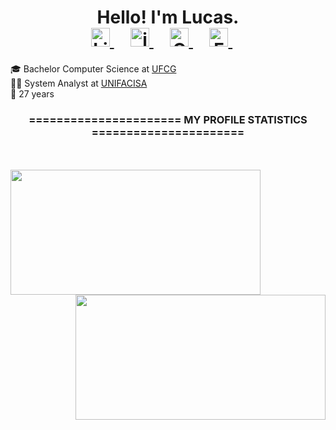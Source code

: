 <div align="center">
  <h1>
    Hello! I'm Lucas.
    <br />
    <a target="_blank" href="https://www.linkedin.com/in/lucasmarlonliramarques/">
      <img src="https://github.com/TheDudeThatCode/TheDudeThatCode/blob/master/Assets/Linkedin.svg" alt="Linkedin Logo" width="30" />
    </a>&nbsp;&nbsp;&nbsp;
    <a target="_blank" href="https://www.instagram.com/lucas.marlon/">
      <img src="https://github.com/TheDudeThatCode/TheDudeThatCode/blob/master/Assets/Instagram.svg" alt="instagram logo" width="30" /> 
    </a>&nbsp;&nbsp;&nbsp;
    <a target="_blank" href="mailto:lucasmarlonliramarques@gmail.com">
      <img src="https://github.com/TheDudeThatCode/TheDudeThatCode/blob/master/Assets/Gmail.svg" alt="Gmail logo" height="30" /> 
    </a>&nbsp;&nbsp;&nbsp;
    <a target="_blank" href="https://fb.com/lucasmarlonlm">
      <img src="https://raw.githubusercontent.com/HigorSnt/HigorSnt/1b6fab456bd620dc4ca1de9632218c54d967626d/.github/facebook.svg" alt="Facebook" height="30" /> 
    </a>&nbsp;&nbsp;&nbsp;
  </h1>
</div>

🎓 Bachelor Computer Science at [UFCG](https://portal.ufcg.edu.br/) <br>
👨‍💻 System Analyst at [UNIFACISA](https://www.unifacisa.edu.br/home)<br>
🎂 27 years<br> 

<div align="center">
  <h3> ====================== MY PROFILE STATISTICS ====================== </h3>
  <br>
  <br>
  <img align="left" src="https://github-readme-stats.vercel.app/api?username=lucasmarlon&show_icons=true&theme=dark" width="400px" height="200px" />
  <img align="right" src="https://github-readme-stats.vercel.app/api/top-langs/?username=lucasmarlon&layout=compact&theme=dark" width="400px" height="200px" />
</div>

<!--
**lucasmarlon/lucasmarlon** is a ✨ _special_ ✨ repository because its `README.md` (this file) appears on your GitHub profile.

Here are some ideas to get you started:

- 🔭 I’m currently working on ...
- 🌱 I’m currently learning ...
- 👯 I’m looking to collaborate on ...
- 🤔 I’m looking for help with ...
- 💬 Ask me about ...
- 📫 How to reach me: ...
- 😄 Pronouns: ...
- ⚡ Fun fact: ...
-->
